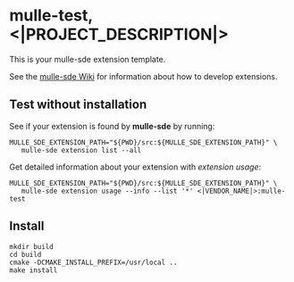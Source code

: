 # mulle-test,  <|PROJECT_DESCRIPTION|>

This is your mulle-sde extension template.

See the [mulle-sde Wiki](https://github.com/mulle-sde/mulle-sde/wiki) for
information about how to develop extensions.


## Test without installation

See if your extension is found by **mulle-sde** by running:

```
MULLE_SDE_EXTENSION_PATH="${PWD}/src:${MULLE_SDE_EXTENSION_PATH}" \
   mulle-sde extension list --all
```

Get detailed information about your extension with *extension usage*:

```
MULLE_SDE_EXTENSION_PATH="${PWD}/src:${MULLE_SDE_EXTENSION_PATH}" \
   mulle-sde extension usage --info --list '*' <|VENDOR_NAME|>:mulle-test
```

## Install

```
mkdir build
cd build
cmake -DCMAKE_INSTALL_PREFIX=/usr/local ..
make install
```
